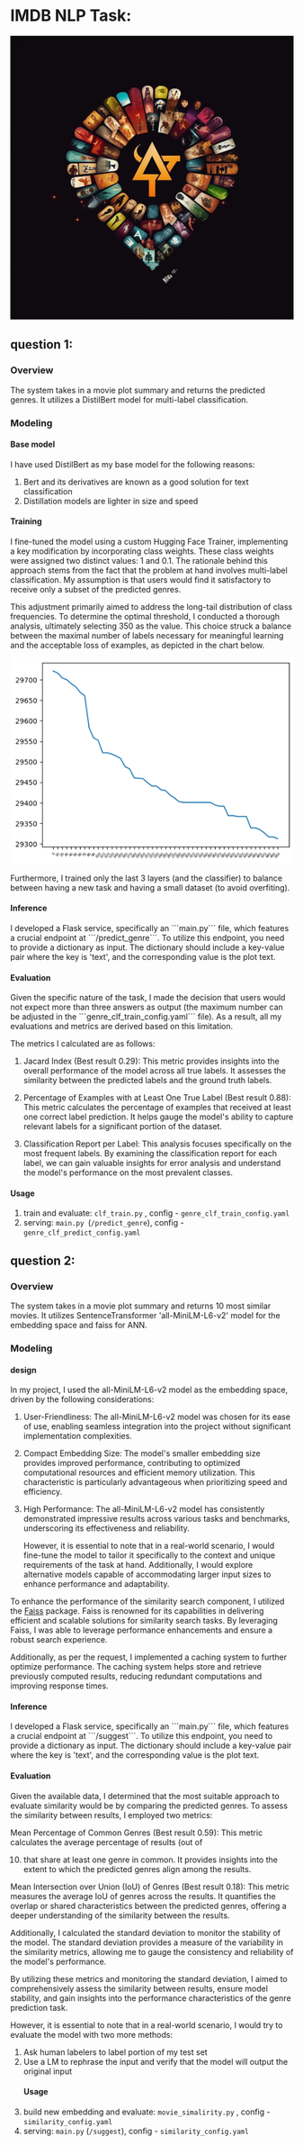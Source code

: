 <h1>IMDB NLP Task:</h1>

![Alt Text](ml_repo_logo.png)
<h2>question 1:</h2>

<h3>Overview</h3>
The system takes in a movie plot summary and returns the predicted genres.
It utilizes a DistilBert model for multi-label classification.

<h3>Modeling</h3>
<h4>Base model</h4>
I have used DistilBert as my base model for the following reasons:

1. Bert and its derivatives are known as a good solution for text classification
2. Distillation models are lighter in size and speed

<h4>Training</h4>
I fine-tuned the model using a custom Hugging Face Trainer, implementing a key modification by incorporating class
weights.
These class weights were assigned two distinct values: 1 and 0.1. The rationale behind this approach stems from the fact
that the problem at hand involves multi-label classification.
My assumption is that users would find it satisfactory to receive only a subset of the predicted genres.

This adjustment primarily aimed to address the long-tail distribution of class frequencies.
To determine the optimal threshold, I conducted a thorough analysis, ultimately selecting 350 as the value.
This choice struck a balance between the maximal number of labels necessary for meaningful learning and the acceptable
loss of examples,
as depicted in the chart below.

![Alt Text](num_examples_vs_min_freq_threshold.png)

Furthermore, I trained only the last 3 layers (and the classifier) to balance between having a
new task and having a small dataset (to avoid overfiting).

<h4>Inference</h4>
I developed a Flask service, specifically an ```main.py``` file,
which features a crucial endpoint at ```/predict_genre```. To utilize this endpoint,
you need to provide a dictionary as input.
The dictionary should include a key-value pair where the key is 'text',
and the corresponding value is the plot text.

<h4>Evaluation</h4>
Given the specific nature of the task, I made the decision that users would not expect more than three answers as output
(the maximum number can be adjusted in the ```genre_clf_train_config.yaml``` file).
As a result, all my evaluations and metrics are derived based on this limitation.

The metrics I calculated are as follows:

1. Jacard Index (Best result 0.29): This metric provides insights into the overall performance of the model across all
   true labels. It assesses the similarity between the predicted labels and the ground truth labels.

2. Percentage of Examples with at Least One True Label (Best result 0.88): This metric calculates the percentage of
   examples that received at least one correct label prediction. It helps gauge the model's ability to capture relevant
   labels for a significant portion of the dataset.

3. Classification Report per Label: This analysis focuses specifically on the most frequent labels. By examining the
   classification report for each label, we can gain valuable insights for error analysis and understand the model's
   performance on the most prevalent classes.

<h4>Usage</h4>

1. train and evaluate: ```clf_train.py``` , config - ```genre_clf_train_config.yaml```
2. serving: ```main.py ```(```/predict_genre```), config - ```genre_clf_predict_config.yaml```

<h2>question 2:</h2>

<h3>Overview</h3>
The system takes in a movie plot summary and returns 10 most similar movies.
It utilizes SentenceTransformer 'all-MiniLM-L6-v2' model for the embedding space and faiss for ANN.

<h3>Modeling</h3>
<h4>design</h4>
In my project, I used the all-MiniLM-L6-v2 model as the embedding space, driven by the following considerations:

1. User-Friendliness: The all-MiniLM-L6-v2 model was chosen for its ease of use, enabling seamless integration into the
   project without significant implementation complexities.

2. Compact Embedding Size: The model's smaller embedding size provides improved performance, contributing to optimized
   computational resources and efficient memory utilization. This characteristic is particularly advantageous when
   prioritizing speed and efficiency.

3. High Performance: The all-MiniLM-L6-v2 model has consistently demonstrated impressive results across various tasks
   and benchmarks, underscoring its effectiveness and reliability.

   However, it is essential to note that in a real-world scenario, I would fine-tune the model to tailor it specifically
   to the context and unique requirements of the task at hand. Additionally, I would explore alternative models capable
   of accommodating larger input sizes to enhance performance and adaptability.

To enhance the performance of the similarity search component, I utilized
the [Faiss](https://github.com/facebookresearch/faiss) package. Faiss is renowned for its capabilities in delivering
efficient and scalable solutions for similarity search tasks. By leveraging Faiss, I was able to leverage performance
enhancements and ensure a robust search experience.

Additionally, as per the request, I implemented a caching system to further optimize performance. The caching system
helps store and retrieve previously computed results, reducing redundant computations and improving response times.
<h4>Inference</h4>
I developed a Flask service, specifically an ```main.py``` file,
which features a crucial endpoint at ```/suggest```. To utilize this endpoint,
you need to provide a dictionary as input.
The dictionary should include a key-value pair where the key is 'text',
and the corresponding value is the plot text.

<h4>Evaluation</h4>
Given the available data, I determined that the most suitable approach to evaluate similarity would be by comparing the
predicted genres. To assess the similarity between results, I employed two metrics:

Mean Percentage of Common Genres (Best result 0.59): This metric calculates the average percentage of results (out of

10) that share at least one genre in common. It provides insights into the extent to which the predicted genres align
    among the results.

Mean Intersection over Union (IoU) of Genres (Best result 0.18): This metric measures the average IoU of genres across
the results. It quantifies the overlap or shared characteristics between the predicted genres, offering a deeper
understanding of the similarity between the results.

Additionally, I calculated the standard deviation to monitor the stability of the model. The standard deviation provides
a measure of the variability in the similarity metrics, allowing me to gauge the consistency and reliability of the
model's performance.

By utilizing these metrics and monitoring the standard deviation, I aimed to comprehensively assess the similarity
between results, ensure model stability, and gain insights into the performance characteristics of the genre prediction
task.

However, it is essential to note that in a real-world scenario, I would try to evaluate the model with two more methods:

1. Ask human labelers to label portion of my test set
2. Use a LM to rephrase the input and verify that the model will output the original input
   <h4>Usage</h4>
1. build new embedding and evaluate: ```movie_simalirity.py``` , config - ```similarity_config.yaml```
2. serving: ```main.py``` (```/suggest```), config - ```similarity_config.yaml```
